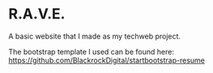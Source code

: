 # R.A.V.E.
A basic website that I made as my techweb project.

The bootstrap template I used can be found here:
https://github.com/BlackrockDigital/startbootstrap-resume
